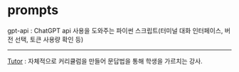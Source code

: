 # prompts
gpt-api : ChatGPT api 사용을 도와주는 파이썬 스크립트(터미널 대화 인터페이스, 버전 선택, 토큰 사용량 확인 등)  

---
[Tutor](prompts/tutor.md) : 자체적으로 커리큘럼을 만들어 문답법을 통해 학생을 가르치는 강사. 
